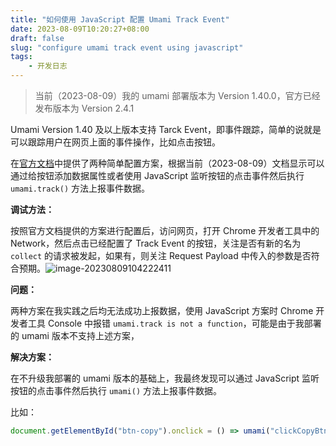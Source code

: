 ```yaml
---
title: "如何使用 JavaScript 配置 Umami Track Event"
date: 2023-08-09T10:20:27+08:00
draft: false
slug: "configure umami track event using javascript"
tags:
    - 开发日志
---
```


> 当前（2023-08-09）我的 umami 部署版本为 Version 1.40.0，官方已经发布版本为 Version 2.4.1

Umami Version 1.40 及以上版本支持 Tarck Event，即事件跟踪，简单的说就是可以跟踪用户在网页上面的事件操作，比如点击按钮。

在[官方文档](https://umami.is/docs/track-events)中提供了两种简单配置方案，根据当前（2023-08-09）文档显示可以通过给按钮添加数据属性或者使用 JavaScript 监听按钮的点击事件然后执行 `umami.track()` 方法上报事件数据。

**调试方法：**

按照官方文档提供的方案进行配置后，访问网页，打开 Chrome 开发者工具中的 Network，然后点击已经配置了 Track Event 的按钮，关注是否有新的名为 `collect` 的请求被发起，如果有，则关注 Request Payload 中传入的参数是否符合预期。![image-20230809104222411](https://waringhu-md-img-oss.oss-cn-hangzhou.aliyuncs.com/md-img/image-20230809104222411.png)

**问题：**

两种方案在我实践之后均无法成功上报数据，使用 JavaScript 方案时 Chrome 开发者工具 Console 中报错 `umami.track is not a function`，可能是由于我部署的 umami 版本不支持上述方案，

**解决方案：**

在不升级我部署的 umami 版本的基础上，我最终发现可以通过 JavaScript 监听按钮的点击事件然后执行 `umami()` 方法上报事件数据。

比如：

```javascript
document.getElementById("btn-copy").onclick = () => umami("clickCopyBtn");
```

